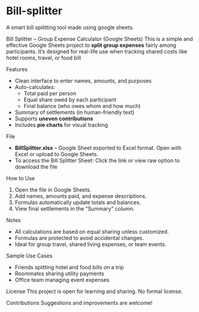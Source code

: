 # Bill-splitter
A smart bill spilitting tool made using google sheets.

 Bill Splitter – Group Expense Calculator (Google Sheets)
This is a simple and effective Google Sheets project to **split group expenses** fairly among participants. It’s designed for real-life use when tracking shared costs like hotel rooms, travel, or food bill

 Features
- Clean interface to enter names, amounts, and purposes
- Auto-calculates:
  - Total paid per person
  - Equal share owed by each participant
  - Final balance (who owes whom and how much)
- Summary of settlements (in human-friendly text)
- Supports **uneven contributions**
- Includes **pie charts** for visual tracking

File
- **BillSplitter.xlsx** – Google Sheet exported to Excel format. Open with Excel or upload to Google Sheets.
- To access the Bill Splitter Sheet:
Click the link or view raw option to download the file

How to Use
1. Open the file in Google Sheets.
2. Add names, amounts paid, and expense descriptions.
3. Formulas automatically update totals and balances.
4. View final settlements in the “Summary” column.

Notes
- All calculations are based on equal sharing unless customized.
- Formulas are protected to avoid accidental changes.
- Ideal for group travel, shared living expenses, or team events.

Sample Use Cases
- Friends splitting hotel and food bills on a trip
- Roommates sharing utility payments
- Office team managing event expenses

License
This project is open for learning and sharing. No formal license.

Contributions
Suggestions and improvements are welcome!
